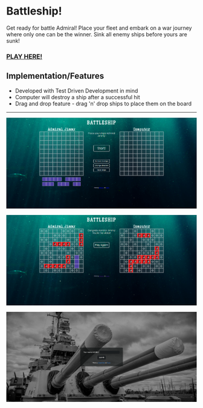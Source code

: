 # Battleship!

Get ready for battle Admiral! Place your fleet and embark on a war journey where only one can be the winner. Sink all enemy ships before yours are sunk!

### <a href="https://dimitrije108.github.io/battleship/">PLAY HERE!</a>

## Implementation/Features

- Developed with Test Driven Development in mind
- Computer will destroy a ship after a successful hit
- Drag and drop feature - drag 'n' drop ships to place them on the board

---

![start preview](preview/start-preview.png)

![end preview](preview/end-preview.png)

![name preview](preview/name-preview.png)
